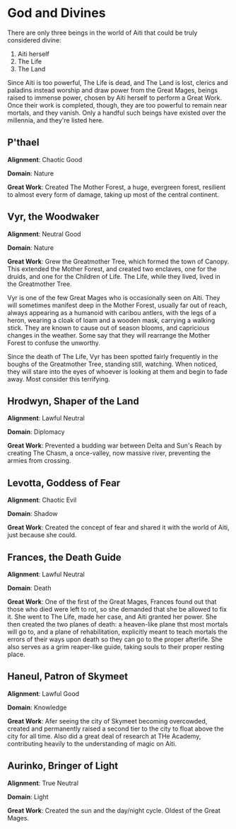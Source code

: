 # God and Divines

There are only three beings in the world of Aiti that could be truly considered divine:

1. Aiti herself
2. The Life
3. The Land

Since Aiti is too powerful, The Life is dead, and The Land is lost, clerics and paladins instead worship and draw power from the Great Mages, beings raised to immense power, chosen by Aiti herself to perform a Great Work. Once their work is completed, though, they are too powerful to remain near mortals, and they vanish. Only a handful such beings have existed over the millennia, and they're listed here.

## P'thael

**Alignment**: Chaotic Good

**Domain**: Nature

**Great Work**: Created The Mother Forest, a huge, evergreen forest, resilient to almost every form of damage, taking up most of the central continent.

## Vyr, the Woodwaker

**Alignment**: Neutral Good

**Domain**: Nature

**Great Work**: Grew the Greatmother Tree, which formed the town of Canopy. This extended the Mother Forest, and created two enclaves, one for the druids, and one for the Children of Life. The Life, while they lived, lived in the Greatmother Tree.

Vyr is one of the few Great Mages who is occasionally seen on Aiti. They will sometimes manifest deep in the Mother Forest, usually far out of reach, always appearing as a humanoid with caribou antlers, with the legs of a heron, wearing a cloak of loam and a wooden mask, carrying a walking stick. They are known to cause out of season blooms, and capricious changes in the weather. Some say that they will rearrange the Mother Forest to confuse the unworthy. 

Since the death of The Life, Vyr has been spotted fairly frequently in the boughs of the Greatmother Tree, standing still, watching. When noticed, they will stare into the eyes of whoever is looking at them and begin to fade away. Most consider this terrifying.

## Hrodwyn, Shaper of the Land

**Alignment**: Lawful Neutral

**Domain**: Diplomacy

**Great Work**: Prevented a budding war between Delta and Sun's Reach by creating The Chasm, a once-valley, now massive river, preventing the armies from crossing.

## Levotta, Goddess of Fear

**Alignment**: Chaotic Evil

**Domain**: Shadow

**Great Work**: Created the concept of fear and shared it with the world of Aiti, just because she could.

## Frances, the Death Guide

**Alignment**: Lawful Neutral

**Domain**: Death

**Great Work**: One of the first of the Great Mages, Frances found out that those who died were left to rot, so she demanded that she be allowed to fix it. She went to The Life, made her case, and Aiti granted her power. She then created the two planes of death: a heaven-like plane thst most mortals will go to, and a plane of rehabilitation, explicitly meant to teach mortals the errors of their ways upon death so they can go to the proper afterlife. She also serves as a grim reaper-like guide, taking souls to their proper resting place.

## Haneul, Patron of Skymeet

**Alignment**: Lawful Good

**Domain**: Knowledge

**Great Work**: Afer seeing the city of Skymeet becoming overcowded, created and permanently raised a second tier to the city to float above the city for all time. Also did a great deal of research at THe Academy, contributing heavily to the understanding of magic on Aiti.

## Aurinko, Bringer of Light

**Alignment**: True Neutral

**Domain**: Light

**Great Work**: Created the sun and the day/night cycle. Oldest of the Great Mages.
